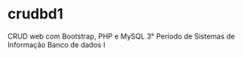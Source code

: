 # crudbd1
CRUD web com Bootstrap, PHP e MySQL
3° Período de Sistemas de Informação
Banco de dados I
